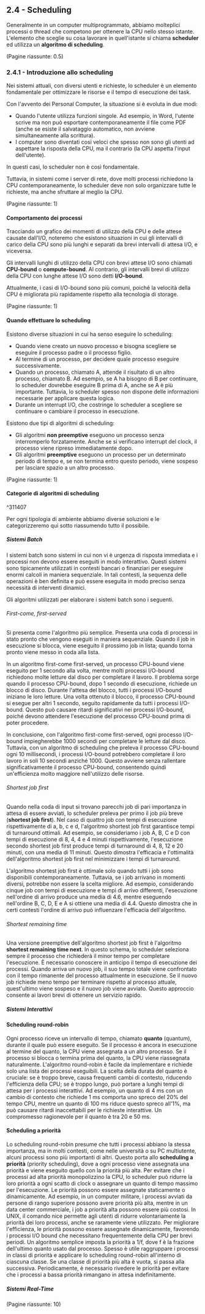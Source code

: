 ## 2.4 - Scheduling
Generalmente in un computer multiprogrammato, abbiamo molteplici processi o thread che competono per ottenere la CPU nello stesso istante. L'elemento che sceglie su cosa lavorare in quell'istante si chiama **scheduler** ed utilizza un **algoritmo di scheduling**.

(Pagine riassunte: 0.5)
### 2.4.1 - Introduzione allo scheduling
Nei sistemi attuali, con diversi utenti e richieste, lo scheduler è un elemento fondamentale per ottimizzare le risorse e il tempo di esecuzione dei task.

Con l'avvento dei Personal Computer, la situazione si è evoluta in due modi:

- Quando l'utente utilizza funzioni singole. Ad esempio, in Word, l'utente scrive ma non può esportare contemporaneamente il file come PDF (anche se esiste il salvataggio automatico, non avviene simultaneamente alla scrittura).
- I computer sono diventati così veloci che spesso non sono gli utenti ad aspettare la risposta della CPU, ma il contrario (la CPU aspetta l'input dell'utente).

In questi casi, lo scheduler non è così fondamentale.

Tuttavia, in sistemi come i server di rete, dove molti processi richiedono la CPU contemporaneamente, lo scheduler deve non solo organizzare tutte le richieste, ma anche sfruttare al meglio la CPU.

(Pagine riassunte: 1)

#### Comportamento dei processi
Tracciando un grafico dei momenti di utilizzo della CPU e delle attese causate dall'I/O, noteremo che esistono situazioni in cui gli intervalli di carico della CPU sono più lunghi e separati da brevi intervalli di attesa I/O, e viceversa.

Gli intervalli lunghi di utilizzo della CPU con brevi attese I/O sono chiamati **CPU-bound** o **compute-bound**. Al contrario, gli intervalli brevi di utilizzo della CPU con lunghe attese I/O sono detti **I/O-bound**.

Attualmente, i casi di I/O-bound sono più comuni, poiché la velocità della CPU è migliorata più rapidamente rispetto alla tecnologia di storage.

(Pagine riassunte: 1)

#### Quando effettuare lo scheduling
Esistono diverse situazioni in cui ha senso eseguire lo scheduling:

- Quando viene creato un nuovo processo e bisogna scegliere se eseguire il processo padre o il processo figlio.
- Al termine di un processo, per decidere quale processo eseguire successivamente.
- Quando un processo, chiamato A, attende il risultato di un altro processo, chiamato B. Ad esempio, se A ha bisogno di B per continuare, lo scheduler dovrebbe eseguire B prima di A, anche se A è più importante. Tuttavia, lo scheduler spesso non dispone delle informazioni necessarie per applicare questa logica.
- Durante un interrupt I/O, che costringe lo scheduler a scegliere se continuare o cambiare il processo in esecuzione.

Esistono due tipi di algoritmi di scheduling:

- Gli algoritmi **non preemptive** eseguono un processo senza interromperlo forzatamente. Anche se si verificano interrupt del clock, il processo viene ripreso immediatamente dopo.
- Gli algoritmi **preemptive** eseguono un processo per un determinato periodo di tempo e, se non termina entro questo periodo, viene sospeso per lasciare spazio a un altro processo.

(Pagine riassunte: 1)
#### Categorie di algoritmi di scheduling

^311407

Per ogni tipologia di ambiente abbiamo diverse soluzioni e le categorizzeremo qui sotto riassumendo tutto il possibile.
##### Sistemi Batch
I sistemi batch sono sistemi in cui non vi è urgenza di risposta immediata e i processi non devono essere eseguiti in modo interattivo. Questi sistemi sono tipicamente utilizzati in contesti bancari o finanziari per eseguire enormi calcoli in maniera sequenziale. In tali contesti, la sequenza delle operazioni è ben definita e può essere eseguita in modo preciso senza necessità di interventi dinamici.

Gli algoritmi utilizzati per elaborare i sistemi batch sono i seguenti.

###### First-come, first-served
Si presenta come l'algoritmo più semplice. Presenta una coda di processi in stato pronto che vengono eseguiti in maniera sequenziale. Quando il job in esecuzione si blocca, viene eseguito il prossimo job in lista; quando torna pronto viene messo in coda alla lista.

In un algoritmo first-come first-served, un processo CPU-bound viene eseguito per 1 secondo alla volta, mentre molti processi I/O-bound richiedono molte letture dal disco per completare il lavoro. Il problema sorge quando il processo CPU-bound, dopo 1 secondo di esecuzione, richiede un blocco di disco. Durante l'attesa del blocco, tutti i processi I/O-bound iniziano le loro letture. Una volta ottenuto il blocco, il processo CPU-bound si esegue per altri 1 secondo, seguito rapidamente da tutti i processi I/O-bound. Questo può causare ritardi significativi nei processi I/O-bound, poiché devono attendere l'esecuzione del processo CPU-bound prima di poter procedere.

In conclusione, con l'algoritmo first-come first-served, ogni processo I/O-bound impiegherebbe 1000 secondi per completare le letture dal disco. Tuttavia, con un algoritmo di scheduling che preleva il processo CPU-bound ogni 10 millisecondi, i processi I/O-bound potrebbero completare il loro lavoro in soli 10 secondi anziché 1000. Questo avviene senza rallentare significativamente il processo CPU-bound, consentendo quindi un'efficienza molto maggiore nell'utilizzo delle risorse. 
###### Shortest job first
Quando nella coda di input si trovano parecchi job di pari importanza in attesa di essere avviati, lo scheduler preleva per primo il job più breve (**shortest job first**). Nel caso di quattro job con tempi di esecuzione rispettivamente di a, b, c e d, l'algoritmo shortest job first garantisce tempi di turnaround ottimali. Ad esempio, se consideriamo i job A, B, C e D con tempi di esecuzione di 8, 4, 4 e 4 minuti rispettivamente, l'esecuzione secondo shortest job first produce tempi di turnaround di 4, 8, 12 e 20 minuti, con una media di 11 minuti. Questo dimostra l'efficacia e l'ottimalità dell'algoritmo shortest job first nel minimizzare i tempi di turnaround.

L'algoritmo shortest job first è ottimale solo quando tutti i job sono disponibili contemporaneamente. Tuttavia, se i job arrivano in momenti diversi, potrebbe non essere la scelta migliore. Ad esempio, considerando cinque job con tempi di esecuzione e tempi di arrivo differenti, l'esecuzione nell'ordine di arrivo produce una media di 4.6, mentre eseguendo nell'ordine B, C, D, E e A si ottiene una media di 4.4. Questo dimostra che in certi contesti l'ordine di arrivo può influenzare l'efficacia dell'algoritmo.
###### Shortest remaining time
Una versione preemptive dell'algoritmo shortest job first è l'algoritmo **shortest remaining time next**. In questo schema, lo scheduler seleziona sempre il processo che richiederà il minor tempo per completare l'esecuzione. È necessario conoscere in anticipo il tempo di esecuzione dei processi. Quando arriva un nuovo job, il suo tempo totale viene confrontato con il tempo rimanente del processo attualmente in esecuzione. Se il nuovo job richiede meno tempo per terminare rispetto al processo attuale, quest'ultimo viene sospeso e il nuovo job viene avviato. Questo approccio consente ai lavori brevi di ottenere un servizio rapido.

##### Sistemi Interattivi
#### Scheduling round-robin
Ogni processo riceve un intervallo di tempo, chiamato **quanto** (quantum), durante il quale può essere eseguito. Se il processo è ancora in esecuzione al termine del quanto, la CPU viene assegnata a un altro processo. Se il processo si blocca o termina prima del quanto, la CPU viene riassegnata naturalmente. L'algoritmo round-robin è facile da implementare e richiede solo una lista dei processi eseguibili. La scelta della durata del quanto è cruciale: se è troppo breve, causa frequenti cambi di contesto, riducendo l'efficienza della CPU; se è troppo lungo, può portare a lunghi tempi di attesa per i processi interattivi. Ad esempio, un quanto di 4 ms con un cambio di contesto che richiede 1 ms comporta uno spreco del 20% del tempo CPU, mentre un quanto di 100 ms riduce questo spreco all'1%, ma può causare ritardi inaccettabili per le richieste interattive. Un compromesso ragionevole per il quanto è tra 20 e 50 ms.

#### Scheduling a priorità
Lo scheduling round-robin presume che tutti i processi abbiano la stessa importanza, ma in molti contesti, come nelle università o su PC multiutente, alcuni processi sono più importanti di altri. Questo porta allo **scheduling a priorità** (priority scheduling), dove a ogni processo viene assegnata una priorità e viene eseguito quello con la priorità più alta. Per evitare che i processi ad alta priorità monopolizzino la CPU, lo scheduler può ridurre la loro priorità a ogni scatto di clock o assegnare un quanto di tempo massimo per l'esecuzione.
Le priorità possono essere assegnate staticamente o dinamicamente. Ad esempio, in un computer militare, i processi avviati da persone di rango superiore possono avere priorità più alta, mentre in un data center commerciale, i job a priorità alta possono essere più costosi. In UNIX, il comando nice permette agli utenti di ridurre volontariamente la priorità dei loro processi, anche se raramente viene utilizzato.
Per migliorare l'efficienza, le priorità possono essere assegnate dinamicamente, favorendo i processi I/O bound che necessitano frequentemente della CPU per brevi periodi. Un algoritmo semplice imposta la priorità a 1/f, dove f è la frazione dell'ultimo quanto usato dal processo.
Spesso è utile raggruppare i processi in classi di priorità e applicare lo scheduling round-robin all'interno di ciascuna classe. Se una classe di priorità più alta è vuota, si passa alla successiva. Periodicamente, è necessario rivedere le priorità per evitare che i processi a bassa priorità rimangano in attesa indefinitamente.
##### Sistemi Real-Time

(Pagine riassunte: 10)
